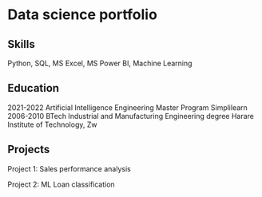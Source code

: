 # Data science portfolio

## Skills
Python, SQL, MS Excel, MS Power BI, Machine Learning

## Education

2021-2022  	         Artificial Intelligence Engineering Master Program   		            Simplilearn
2006-2010            BTech Industrial and Manufacturing Engineering degree                Harare Institute of Technology, Zw

## Projects 
Project 1: Sales performance analysis

Project 2: ML Loan classification 


